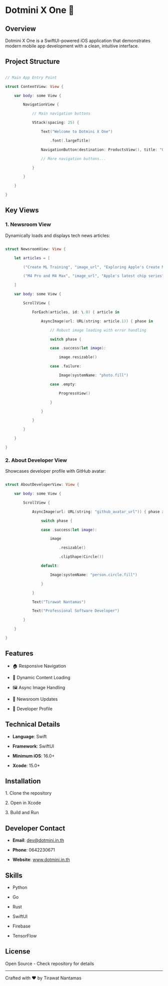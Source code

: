 # Dotmini X One 🚀

## Overview

Dotmini X One is a SwiftUI-powered iOS application that demonstrates modern mobile app development with a clean, intuitive interface.

## Project Structure

```swift

// Main App Entry Point

struct ContentView: View {

    var body: some View {

        NavigationView {

            // Main navigation buttons

            VStack(spacing: 25) {

                Text("Welcome to Dotmini X One")

                    .font(.largeTitle)

                NavigationButton(destination: ProductsView(), title: "Our Products")

                // More navigation buttons...

            }

        }

    }

}

```

## Key Views

### 1. Newsroom View

Dynamically loads and displays tech news articles:

```swift

struct NewsroomView: View {

    let articles = [

        ("Create ML Training", "image_url", "Exploring Apple's Create ML"),

        ("M4 Pro and M4 Max", "image_url", "Apple's latest chip series")

    ]

    var body: some View {

        ScrollView {

            ForEach(articles, id: \.0) { article in

                AsyncImage(url: URL(string: article.1)) { phase in

                    // Robust image loading with error handling

                    switch phase {

                    case .success(let image):

                        image.resizable()

                    case .failure:

                        Image(systemName: "photo.fill")

                    case .empty:

                        ProgressView()

                    }

                }

            }

        }

    }

}

```

### 2. About Developer View

Showcases developer profile with GitHub avatar:

```swift

struct AboutDeveloperView: View {

    var body: some View {

        ScrollView {

            AsyncImage(url: URL(string: "github_avatar_url")) { phase in

                switch phase {

                case .success(let image):

                    image

                        .resizable()

                        .clipShape(Circle())

                default:

                    Image(systemName: "person.circle.fill")

                }

            }

            Text("Tirawat Nantamas")

            Text("Professional Software Developer")

        }

    }

}

```

## Features

- 🏠 Responsive Navigation

- 📱 Dynamic Content Loading

- 🖼️ Async Image Handling

- 📰 Newsroom Updates

- 👤 Developer Profile

## Technical Details

- **Language**: Swift

- **Framework**: SwiftUI

- **Minimum iOS**: 16.0+

- **Xcode**: 15.0+

## Installation

1\. Clone the repository

2\. Open in Xcode

3\. Build and Run

## Developer Contact

- **Email**: dev@dotmini.in.th

- **Phone**: 0642230671

- **Website**: www.dotmini.in.th

## Skills

- Python

- Go

- Rust

- SwiftUI

- Firebase

- TensorFlow

## License

Open Source - Check repository for details

---

Crafted with ❤️ by Tirawat Nantamas

